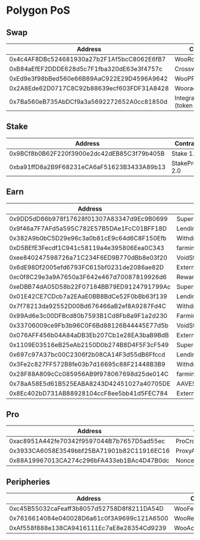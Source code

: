 # Polygon PoS

## Swap

<table><thead><tr><th width="461">Address</th><th>Contract</th></tr></thead><tbody><tr><td>0x4c4AF8DBc524681930a27b2F1Af5bcC8062E6fB7</td><td>WooRouterV2</td></tr><tr><td>0xB84aEfEF2DDDE628d5c7F1fba320dE63e3f4757c</td><td>CrosswapRouterV5</td></tr><tr><td>0xEd9e3f98bBed560e66B89AaC922E29D4596A9642</td><td>WooPPv2</td></tr><tr><td>0x2A8Ede62D0717C8C92b88639ecf603FDF31A8428</td><td>WooracleV2.2</td></tr><tr><td>0x7Ba560eB735AbDCf9a3a5692272652A0cc81850d</td><td>IntegrationHelper (token info)</td></tr></tbody></table>

## Stake

<table><thead><tr><th width="462">Address</th><th>Contract</th></tr></thead><tbody><tr><td>0x9BCf8b0B62F220f3900e2dc42dEB85C3f79b405B</td><td>Stake 1.0</td></tr><tr><td>0xba91ffD8a2B9F68231eCA6aF51623B3433A89b13</td><td>StakeProxy 2.0</td></tr></tbody></table>

## Earn

<table><thead><tr><th width="465">Address</th><th>Contract</th></tr></thead><tbody><tr><td>0x9DD5dD86b978f17628f01307A83347d9Ec9B0699</td><td>SuperChargerVault_MATIC</td></tr><tr><td>0x9f46a7F7AFd5a595C782E57B5DAe1FcC01BFF18D</td><td>LendingManager_MATIC</td></tr><tr><td>0x382A9b0bC5D29e96c3a0b81cE9c64d6C8F150Efb</td><td>WithdrawManager_MATIC</td></tr><tr><td>0xD5BEfE3Fecdf1C941c58119a4e395806Eea0C343</td><td>farmingvault_MATIC</td></tr><tr><td>0xee840247598726a71C234F6ED9B770dBb8e03f20</td><td>VoidStrategy_MATIC</td></tr><tr><td>0x6dE98Df2005efd6793FC615bf0231de2086ae82D</td><td>ExternalReward_MATIC</td></tr><tr><td>0xc0f8C29e3a9A7650a3F642e467d70087819926d6</td><td>RewardMasterchef</td></tr><tr><td>0xeDBB74dA05D58b22F07184BB79ED9124791799Ac</td><td>SuperChargerVault_ETH</td></tr><tr><td>0x01E42CE7CDcb7a2EAaE0BB8BdCe52F0bBb63f139</td><td>LendingManager_ETH</td></tr><tr><td>0x7f78213da92552D00Bd676466aB2ef8A9287Fd4C</td><td>WithdrawManager_ETH</td></tr><tr><td>0x99Ad6e3c00DFBcd80b7593B1Cd8Fb8a9F1a2d230</td><td>Farmingvault_ETH</td></tr><tr><td>0x33706009ce9Fb3b96C0F6Bd88126B44445E77d5b</td><td>VoidStrategy_ETH</td></tr><tr><td>0x076AFF456b04A84aDB3Eb207Cb1e28EA3baB9BdB</td><td>ExternalReward_ETH</td></tr><tr><td>0x1109E03516eB25eAb2150D0b274B8D4F5F3cF549</td><td>SuperChargerVault_USDC</td></tr><tr><td>0x697c97A37bc00C2306f2b08CA14F3d55dB6Ffccd</td><td>LendingManager_USDC</td></tr><tr><td>0x3Fe2c827FF572B8fe03b7d16695c88F21448B3B9</td><td>WithdrawManager_USDC</td></tr><tr><td>0x28F88A809cCc085956AB9f978067698d25de014C</td><td>farmingvault_USDC</td></tr><tr><td>0x78aA58E5d61B525EABA8243D42451027a40705DE</td><td>AAVEStrategy_USDC</td></tr><tr><td>0x8Ec402bD731AB88928104ccF8ee5bb41d5FEC784</td><td>ExternalReward_USDC</td></tr></tbody></table>

## Pro

<table><thead><tr><th width="466">Address</th><th>Contract</th></tr></thead><tbody><tr><td>0xac8951A442fe70342f9597044B7b7657D5ad55ec</td><td>ProCrossChainRouter</td></tr><tr><td>0x3933CA6058E3549bbf25BA71901b82C11916EC16</td><td>ProxyAdmin</td></tr><tr><td>0x88A19967013CA274c296bFA433eb1BAc4D47B0dc</td><td>NonceCounter</td></tr></tbody></table>

## Peripheries

<table><thead><tr><th width="469">Address</th><th>Contract</th></tr></thead><tbody><tr><td>0xc45B55032caFeaff3b8057d52758D8f8211DA54D</td><td>WooFeeManager</td></tr><tr><td>0x7616614084e040028D6a61c0f3A9699c121A6500</td><td>WooRebateManager</td></tr><tr><td>0xAf558f888e138CA9416111Ec7aE8e28354Cd9239</td><td>WooAccessManager</td></tr></tbody></table>
